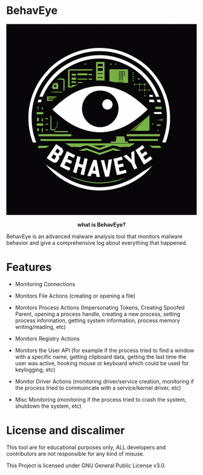 # BehavEye
<p align="center"><a href="#home"><img src="https://github.com/AdvDebug/BehavEye/blob/main/BehavEye.png?raw=true"></img></a></p>

<p align="center"><b>what is BehavEye?</b></p>
BehavEye is an advanced malware analysis tool that monitors malware behavior and give a comprehensive log about everything that happened.

# Features
* Monitoring Connections

* Monitors File Actions (creating or opening a file)
  
* Monitors Process Actions (Impersonating Tokens, Creating Spoofed Parent, opening a process handle, creating a new process, setting process information, getting system information, process memory writing/reading, etc)

* Monitors Registry Actions

* Monitors the User API (for example if the process tried to find a window with a specific name, getting clipboard data, getting the last time the user was active, hooking mouse or keyboard which could be used for keylogging, etc)

* Monitor Driver Actions (monitoring driver/service creation, monitoring if the process tried to commuincate with a service/kernel driver, etc)

* Misc Monitoring (monitoring if the process tried to crash the system, shutdown the system, etc)

# License and discalimer
This tool are for educational purposes only, ALL developers and contributors are not responsible for any kind of misuse.

This Project is licensed under GNU General Public License v3.0.
